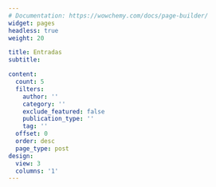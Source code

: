 ```yaml
---
# Documentation: https://wowchemy.com/docs/page-builder/
widget: pages
headless: true
weight: 20

title: Entradas
subtitle:

content:
  count: 5
  filters:
    author: ''
    category: ''
    exclude_featured: false
    publication_type: ''
    tag: ''
  offset: 0
  order: desc
  page_type: post
design:
  view: 3
  columns: '1'
---
```

